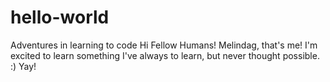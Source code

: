 # hello-world
Adventures in learning to code
Hi Fellow Humans! 
Melindag, that's me! I'm excited to learn something I've always to learn, but never thought possible. :) Yay!
